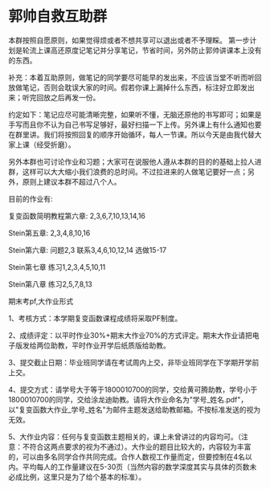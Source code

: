 # 郭帅自救互助群

本群按照自愿原则，如果觉得烦或者不想共享可以退出或者不予理睬。
第一步计划是轮流上课高还原度记笔记并分享笔记，节省时间，另外防止郭帅讲课本上没有的东西。

补充：本着互助原则，做笔记的同学要尽可能早的发出来，不应该当堂不听而听回放做笔记，否则会耽误大家的时间。假若你课上漏掉什么东西，标注好立即发出来；听完回放之后再发一份。

约定如下：笔记应尽可能清晰完整，如果听不懂，无脑还原他的书写即可；如果是手写而且你不认为自己书写足够好，最好扫描一下上传。另外课上有什么通知也要在群里讲。我们将按照回复的顺序开始循环，每人一节课。所以今天是由我代替大家上课（经受折磨）。

另外本群也可讨论作业和习题；大家可在说服他人遵从本群的目的的基础上拉人进群，这样可以大大缩小我们浪费的总时间。不过拉进来的人做笔记要好一点；另外，原则上建议本群不超过八个人。

目前的作业有:

复变函数简明教程第六章:
2,3,6,7,10,13,14,16

Stein第五章:
2,3,4,8,10,16

Stein第六章:
问题2,3
联系3,4,6,10,12,14
选做15-17

Stein第七章
练习1,2,3,4,5,10,11

Stein第八章
练习2,5,7,8,13

期末考pf,大作业形式

1、考核方式：本学期复变函数课程成绩将采取PF制度。

2、成绩评定：以平时作业30%+期末大作业70%的方式评定。期末大作业请把电子版发给两位助教，平时作业开学后纸质版给助教。

3、提交截止日期：毕业班同学请在考试周内上交，非毕业班同学在下学期开学前上交。

4、提交方式：请学号大于等于1800010700的同学，交给黄可腾助教，学号小于1800010700的同学，交给涂龙迪助教。请将大作业命名为"学号_姓名.pdf"，以"复变函数大作业_学号_姓名"为邮件主题发送给助教邮箱。不按标准发送的视为无效。

5、大作业内容：任何与复变函数主题相关的，课上未曾讲过的内容均可。（注意：不符合这两点要求的视为不通过）。大作业的题目比较大的，内容较为丰富的，可以由多名同学合作共同完成。合作人数视工作量而定，但要控制在4名以内。平均每人的工作量建议在5-30页（当然内容的数学深度其实与具体的页数未必成比例，这里只是为了给个基本的标准）。
